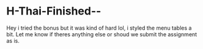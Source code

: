 # H-Thai-Finished--

Hey i tried the bonus but it was kind of hard lol, i styled the menu tables a bit.
Let me know if theres anything else or shoud we submit the assignment as is.
